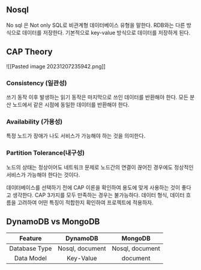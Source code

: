 ## Nosql 
No sql 은 Not only SQL로 비관계형 데이터베이스 유형을 말한다. RDB와는 다른 방식으로 데이터를 저장한다. 기본적으로 key-value 방식으로 데이터를 저장하게 된다. 
## CAP Theory 
![[Pasted image 20231207235942.png]]

### Consistency (일관성)
쓰기 동작 이후 발생하는 읽기 동작은 마지막으로 쓰인 데이터를 반환해야 한다. 모든 분산 노드에서 같은 시점에 동일한 데이터를 반환해야 한다.
### Availability (가용성)
특정 노드가 장애가 나도 서비스가 가능해야 하는 것을 의미한다. 
### Partition Tolerance(내구성)
노드의 상태는 정상이어도 네트워크 문제로 노드간의 연결이 끊어진 경우에도 정상적인 서비스가 가능해야 한다는 것이다. 

데이터베이스를 선택하기 전에 CAP 이론을 확인하여 용도에 맞게 사용하는 것이 좋다고 생각한다. CAP 3가지를 모두 만족하는 경우는 불가능하다. 데이터 형식, 데이터 흐름을 고려하여 어떤 특징이 적합한지 확인하여 프로젝트에 적용하자. 
## DynamoDB vs MongoDB
| Feature | DynamoDB | MongoDB |
|:--:|:--:|:--:|
|Database Type | Nosql, document| Nosql, document |
|Data Model | Key-Value | document|

